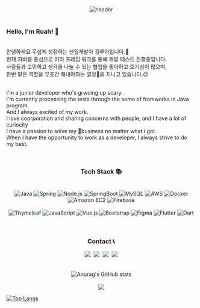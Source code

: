 


<div align="center">
  <img src="https://capsule-render.vercel.app/api?type=slice&color=timeGradient&height=200&text=Welcome&fontSize=30"&descAlign=60&descAlignY=44 alt="header">
</div>

<br/>


### Hello, I'm Ruah! 👋
<br>
<div>
안녕하세요 무섭게 성장하는 신입개발자 김루아입니다.🙂<br/>
현재 자바를 중심으로 여러 프레임 워크를 통해 개발 테스트 진행중입니다.<br/>
사람들과 고민하고 생각을 나눌 수 있는 협업을 좋아하고 호기심이 많으며,<br/>
한번 맡은 역할을 무조건 해내야하는 열정😤을 지니고 있습니다.😊<br/>
<br>

I'm a junior developer who's grwoing up scary.<br/>
I'm currently processing the tests through the some of framworks in Java program.<br/>
And I always excited of my work.<br/>
I love coorporation and sharing concerns with people, and I have a lot of curiocity<br/>
I have a passion to solve my business no matter what I got. <br/>
When I have the opportunity to work as a developer, I always strive to do my best.
</div>
<br/>

<h3 align="center">Tech Stack 📚</h3>

<div align="center">

<br/>

<div align="center">
  <img src="https://img.shields.io/badge/Java-007396?style=flat-square&logo=Java&logoColor=white" alt="Java"/> 
  <img src="https://img.shields.io/badge/Spring-6DB33F?style=flat-square&logo=Spring&logoColor=white" alt="Spring"/> 
  <img src="https://img.shields.io/badge/Node.js-339933?style=flat-square&logo=Node.js&logoColor=white" alt="Node.js"/> 
  <img src="https://img.shields.io/badge/SpringBoot-6DB33F?style=flat-square&logo=SpringBoot&logoColor=white" alt="SpringBoot"/> 
  <img src="https://img.shields.io/badge/Mysql-E6B91E?style=flat-square&logo=MySql&logoColor=white" alt="MySQL"/> 
  <img src="https://img.shields.io/badge/AWS-232F3E?style=flat-square&logo=AmazonAWS&logoColor=white" alt="AWS"/> 
  <img src="https://img.shields.io/badge/Docker-2496ED?style=flat-square&logo=Docker&logoColor=white" alt="Docker"/> 
  <img src="https://img.shields.io/badge/Amazon_EC2-FF9900?style=flat-square&logo=AmazonEC2&logoColor=white" alt="Amazon EC2"/>
<img src="https://img.shields.io/badge/Firebase-FFCA28?style=flat-square&logo=Firebase&logoColor=white" alt="Firebase"/>


<br/>  
<br/>
  <img src="https://img.shields.io/badge/Thymeleaf-005F0F?style=flat-square&logo=Thymeleaf&logoColor=white" alt="Thymeleaf"/> 
  <img src="https://img.shields.io/badge/JavaScript-F7DF1E?style=flat-square&logo=JavaScript&logoColor=black" alt="JavaScript"/> 
  <img src="https://img.shields.io/badge/Vue.js-4FC08D?style=flat-square&logo=Vue.js&logoColor=white" alt="Vue.js"/> 
  <img src="https://img.shields.io/badge/Bootstrap-7952B3?style=flat-square&logo=Bootstrap&logoColor=white" alt="Bootstrap"/> 
  <img src="https://img.shields.io/badge/Figma-F24E1E?style=flat-square&logo=Figma&logoColor=white" alt="Figma"/> 
  <img src="https://img.shields.io/badge/Flutter-02569B?style=flat-square&logo=Flutter&logoColor=white" alt="Flutter"/> 
  <img src="https://img.shields.io/badge/Dart-0175C2?style=flat-square&logo=Dart&logoColor=white" alt="Dart"/> 
  
  
</div>
</div>
<br/>
<br/>


<h3 align="center">Contact 📞</h3>

<div align="center">
  <a href="#"><img src="https://img.shields.io/badge/Tech%20Blog-11B48A?style=flat-square&logo=Vimeo&logoColor=white"/></a>&nbsp
  <a href="https://www.instagram.com/ruah0807/"><img src="https://img.shields.io/badge/Instagram-E4405F?style=flat-square&logo=Instagram&logoColor=white"/></a>&nbsp
  <a href="mailto:kimhk0315@gmail.com"><img src="https://img.shields.io/badge/Gmail-d14836?style=flat-square&logo=Gmail&logoColor=white"/></a>&nbsp
  <a href="https://open.kakao.com/o/Rua.na"><img src="https://img.shields.io/badge/KakaoTalk-FFCD00?style=for-the-badge&logoColor=black&logo=KakaoTalk"></a>
</div>

<br/>
<br/>




<div align="center">
  <img src="https://github-readme-stats.vercel.app/api?username=ruah0807&show_icons=true&theme=synthwave" alt="Anurag's GitHub stats">
</div>

<br/>
<div align="center">
  <a href="https://hits.seeyoufarm.com"><img src="https://hits.seeyoufarm.com/api/count/incr/badge.svg?url=https%3A%2F%2Fgithub.com%2Fruah0807&count_bg=%2376318E&title_bg=%23D5A5A5&icon=quarkus.svg&icon_color=%23E5E4E4&title=hits&edge_flat=false"/></a>
</div>



[![Top Langs](https://github-readme-stats.vercel.app/api/top-langs/?username=ruah0807&layout=compact)](https://github.com/ruah0807/github-readme-stats)
<br />






